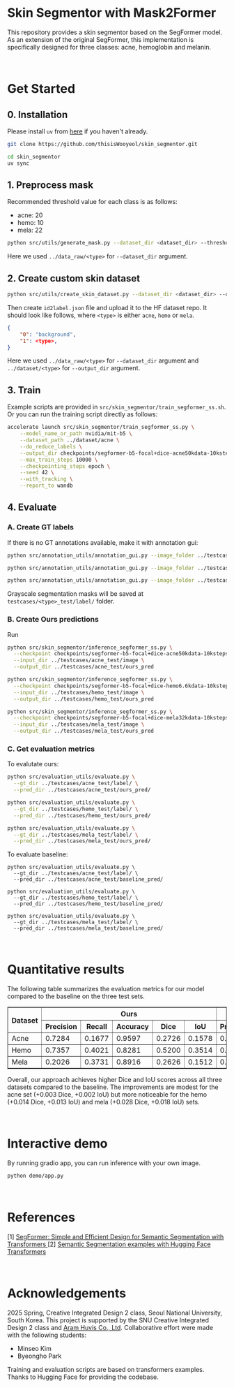 # Skin Segmentor with Mask2Former

This repository provides a skin segmentor based on the SegFormer model. As an extension of the original SegFormer, this implementation is specifically designed for three classes: acne, hemoglobin and melanin. 


<br>

# Get Started
## 0. Installation

Please install `uv` from [here](https://docs.astral.sh/uv/getting-started/installation/) if you haven't already.

```bash
git clone https://github.com/thisisWooyeol/skin_segmentor.git

cd skin_segmentor
uv sync
```

## 1. Preprocess mask

Recommended threshold value for each class is as follows:
- acne: 20
- hemo: 10
- mela: 22

```bash
python src/utils/generate_mask.py --dataset_dir <dataset_dir> --threshold <threshold>
```

Here we used `../data_raw/<type>` for `--dataset_dir` argument.


## 2. Create custom skin dataset

```bash
python src/utils/create_skin_dataset.py --dataset_dir <dataset_dir> --output_dir <output_dir>
```

Then create `id2label.json` file and upload it to the HF dataset repo. It should look like follows, where `<type>` is either `acne`, `hemo` or `mela`.

```json
{
    "0": "background",
    "1": <type>,
}
```

Here we used `../data_raw/<type>` for `--dataset_dir` argument and `../dataset/<type>` for `--output_dir` argument.


## 3. Train

Example scripts are provided in `src/skin_segmentor/train_segformer_ss.sh`. Or you can run the training script directly as follows:

```bash
accelerate launch src/skin_segmentor/train_segformer_ss.py \
    --model_name_or_path nvidia/mit-b5 \
    --dataset_path ../dataset/acne \
    --do_reduce_labels \
    --output_dir checkpoints/segformer-b5-focal+dice-acne50kdata-10ksteps \
    --max_train_steps 10000 \
    --checkpointing_steps epoch \
    --seed 42 \
    --with_tracking \
    --report_to wandb 
```

## 4. Evaluate

### A. Create GT labels

If there is no GT annotations available, make it with annotation gui:

```bash
python src/annotation_utils/annotation_gui.py --image_folder ../testcases/acne_test/image/

python src/annotation_utils/annotation_gui.py --image_folder ../testcases/hemo_test/image/ 

python src/annotation_utils/annotation_gui.py --image_folder ../testcases/mela_test/image/
```

Grayscale segmentation masks will be saved at `testcases/<type>_test/label/` folder.


### B. Create Ours predictions

Run

```bash
python src/skin_segmentor/inference_segformer_ss.py \
  --checkpoint checkpoints/segformer-b5-focal+dice-acne50kdata-10ksteps \
  --input_dir ../testcases/acne_test/image \
  --output_dir ../testcases/acne_test/ours_pred

python src/skin_segmentor/inference_segformer_ss.py \
  --checkpoint checkpoints/segformer-b5-focal+dice-hemo6.6kdata-10ksteps \
  --input_dir ../testcases/hemo_test/image \
  --output_dir ../testcases/hemo_test/ours_pred

python src/skin_segmentor/inference_segformer_ss.py \
  --checkpoint checkpoints/segformer-b5-focal+dice-mela32kdata-10ksteps \
  --input_dir ../testcases/mela_test/image \
  --output_dir ../testcases/mela_test/ours_pred
```

### C. Get evaluation metrics

To evalutate ours:

```bash
python src/evaluation_utils/evaluate.py \
  --gt_dir ../testcases/acne_test/label/ \
  --pred_dir ../testcases/acne_test/ours_pred/

python src/evaluation_utils/evaluate.py \
  --gt_dir ../testcases/hemo_test/label/ \
  --pred_dir ../testcases/hemo_test/ours_pred/

python src/evaluation_utils/evaluate.py \
  --gt_dir ../testcases/mela_test/label/ \
  --pred_dir ../testcases/mela_test/ours_pred/
````

To evaluate baseline:

```
python src/evaluation_utils/evaluate.py \
  --gt_dir ../testcases/acne_test/label/ \
  --pred_dir ../testcases/acne_test/baseline_pred/

python src/evaluation_utils/evaluate.py \
  --gt_dir ../testcases/hemo_test/label/ \
  --pred_dir ../testcases/hemo_test/baseline_pred/

python src/evaluation_utils/evaluate.py \
  --gt_dir ../testcases/mela_test/label/ \
  --pred_dir ../testcases/mela_test/baseline_pred/
```


<br>

# Quantitative results

The following table summarizes the evaluation metrics for our model compared to the baseline on the three test sets.

<table border="1" cellpadding="6" cellspacing="0">
  <thead>
    <tr>
      <th rowspan="2">Dataset</th>
      <th colspan="5">Ours</th>
      <th colspan="5">Baseline</th>
    </tr>
    <tr>
      <th>Precision</th>
      <th>Recall</th>
      <th>Accuracy</th>
      <th>Dice</th>
      <th>IoU</th>
      <th>Precision</th>
      <th>Recall</th>
      <th>Accuracy</th>
      <th>Dice</th>
      <th>IoU</th>
    </tr>
  </thead>
  <tbody>
    <tr>
      <td>Acne</td>
      <td>0.7284</td>
      <td>0.1677</td>
      <td>0.9597</td>
      <td>0.2726</td>
      <td>0.1578</td>
      <td>0.6624</td>
      <td>0.1690</td>
      <td>0.9587</td>
      <td>0.2693</td>
      <td>0.1556</td>
    </tr>
    <tr>
      <td>Hemo</td>
      <td>0.7357</td>
      <td>0.4021</td>
      <td>0.8281</td>
      <td>0.5200</td>
      <td>0.3514</td>
      <td>0.7340</td>
      <td>0.3857</td>
      <td>0.8254</td>
      <td>0.5057</td>
      <td>0.3384</td>
    </tr>
    <tr>
      <td>Mela</td>
      <td>0.2026</td>
      <td>0.3731</td>
      <td>0.8916</td>
      <td>0.2626</td>
      <td>0.1512</td>
      <td>0.2237</td>
      <td>0.2469</td>
      <td>0.9167</td>
      <td>0.2347</td>
      <td>0.1330</td>
    </tr>
  </tbody>
</table>

Overall, our approach achieves higher Dice and IoU scores across all three datasets compared to the baseline. 
The improvements are modest for the acne set (+0.003 Dice, +0.002 IoU) 
but more noticeable for the hemo (+0.014 Dice, +0.013 IoU) and mela (+0.028 Dice, +0.018 IoU) sets.


<br>

# Interactive demo

By running gradio app, you can run inference with your own image.

```bash
python demo/app.py
```

<br>

# References

[1] [SegFormer: Simple and Efficient Design for Semantic Segmentation with Transformers
](https://arxiv.org/abs/2105.15203)
[2] [Semantic Segmentation examples with Hugging Face Transformers](https://github.com/huggingface/transformers/tree/main/examples/pytorch/semantic-segmentation)

<br>

# Acknowledgements

2025 Spring, Creative Integrated Design 2 class, Seoul National University, South Korea.
This project is supported by the SNU Creative Integrated Design 2 class and [Aram Huvis Co., Ltd](https://www.aramhuvis.com/). Collaborative effort were made with the following students:

- Minseo Kim
- Byeongho Park

Training and evaluation scripts are based on transformers examples. Thanks to Hugging Face for providing the codebase.
